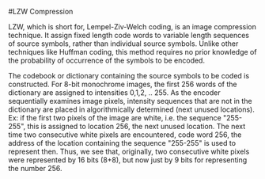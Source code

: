#LZW Compression

LZW, which is short for, Lempel-Ziv-Welch coding, is an image compression technique.  It assign fixed length code words to variable length sequences of source symbols, rather than individual source symbols. Unlike other techniques like Huffman coding, this method requires no prior knowledge of the probability of occurrence of the symbols to be encoded.

The codebook or dictionary containing the source symbols to be coded is constructed. For 8-bit monochrome images, the first 256 words of the dictionary are assigned to intensities 0,1,2, .. 255. As the encoder sequentially examines image pixels, intensity sequences that are not in the dictionary are placed in algorithmically determined (next unused locations). Ex: if the first two pixels of the image are white, i.e. the sequence "255-255", this is assigned to location 256, the next unused location. The next time two consecutive white pixels are encountered, code word 256, the address of the location containing the sequence "255-255" is used to represent then. Thus, we see that, originally, two consecutive white pixels were represented by 16 bits (8+8), but now just by 9 bits for representing the number 256.
